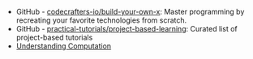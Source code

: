 * GitHub - [codecrafters-io/build-your-own-x](https://github.com/codecrafters-io/build-your-own-x): Master programming by recreating your favorite technologies from scratch.
* GitHub - [practical-tutorials/project-based-learning](https://github.com/practical-tutorials/project-based-learning): Curated list of project-based tutorials
* [Understanding Computation](https://computationbook.com/)
